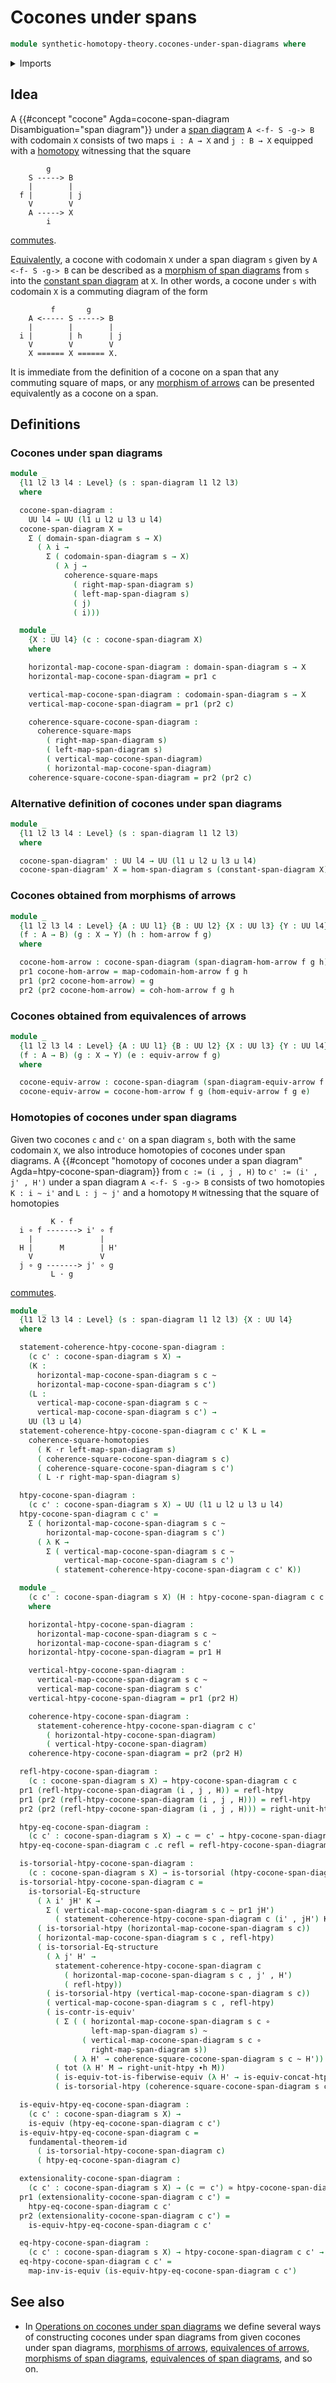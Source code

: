 # Cocones under spans

```agda
module synthetic-homotopy-theory.cocones-under-span-diagrams where
```

<details><summary>Imports</summary>

```agda
open import foundation.commuting-squares-of-homotopies
open import foundation.constant-span-diagrams
open import foundation.dependent-pair-types
open import foundation.equivalences-arrows
open import foundation.fundamental-theorem-of-identity-types
open import foundation.homotopies
open import foundation.homotopy-induction
open import foundation.morphisms-arrows
open import foundation.morphisms-span-diagrams
open import foundation.span-diagrams
open import foundation.structure-identity-principle
open import foundation.universe-levels
open import foundation.whiskering-homotopies

open import foundation-core.commuting-squares-of-maps
open import foundation-core.contractible-types
open import foundation-core.equivalences
open import foundation-core.function-extensionality
open import foundation-core.function-types
open import foundation-core.functoriality-dependent-pair-types
open import foundation-core.identity-types
open import foundation-core.torsorial-type-families
```

</details>

## Idea

A {{#concept "cocone" Agda=cocone-span-diagram Disambiguation="span diagram"}} under a
[span diagram](foundation.span-diagrams.md) `A <-f- S -g-> B` with codomain `X` consists of two
maps `i : A → X` and `j : B → X` equipped with a
[homotopy](foundation.homotopies.md) witnessing that the square

```text
        g
    S -----> B
    |        |
  f |        | j
    V        V
    A -----> X
        i
```

[commutes](foundation.commuting-squares-of-maps.md).

[Equivalently](foundation-core.equivalences.md), a cocone with codomain `X`
under a span diagram `s` given by `A <-f- S -g-> B` can be described as a
[morphism of span diagrams](foundation.morphisms-span-diagrams.md) from `s` into the [constant span diagram](foundation.constant-span-diagrams.md) at `X`. In other words, a cocone under `s` with codomain `X` is a commuting
diagram of the form

```text
         f       g
    A <----- S -----> B
    |        |        |
  i |        | h      | j
    V        V        V
    X ====== X ====== X.
```

It is immediate from the definition of a cocone on a span that any commuting
square of maps, or any [morphism of arrows](foundation.morphisms-arrows.md) can
be presented equivalently as a cocone on a span.

## Definitions

### Cocones under span diagrams

```agda
module _
  {l1 l2 l3 l4 : Level} (s : span-diagram l1 l2 l3)
  where

  cocone-span-diagram :
    UU l4 → UU (l1 ⊔ l2 ⊔ l3 ⊔ l4)
  cocone-span-diagram X =
    Σ ( domain-span-diagram s → X)
      ( λ i →
        Σ ( codomain-span-diagram s → X)
          ( λ j →
            coherence-square-maps
              ( right-map-span-diagram s)
              ( left-map-span-diagram s)
              ( j)
              ( i)))

  module _
    {X : UU l4} (c : cocone-span-diagram X)
    where

    horizontal-map-cocone-span-diagram : domain-span-diagram s → X
    horizontal-map-cocone-span-diagram = pr1 c

    vertical-map-cocone-span-diagram : codomain-span-diagram s → X
    vertical-map-cocone-span-diagram = pr1 (pr2 c)

    coherence-square-cocone-span-diagram :
      coherence-square-maps
        ( right-map-span-diagram s)
        ( left-map-span-diagram s)
        ( vertical-map-cocone-span-diagram)
        ( horizontal-map-cocone-span-diagram)
    coherence-square-cocone-span-diagram = pr2 (pr2 c)
```

### Alternative definition of cocones under span diagrams

```agda
module _
  {l1 l2 l3 l4 : Level} (s : span-diagram l1 l2 l3)
  where

  cocone-span-diagram' : UU l4 → UU (l1 ⊔ l2 ⊔ l3 ⊔ l4)
  cocone-span-diagram' X = hom-span-diagram s (constant-span-diagram X)
```

### Cocones obtained from morphisms of arrows

```agda
module _
  {l1 l2 l3 l4 : Level} {A : UU l1} {B : UU l2} {X : UU l3} {Y : UU l4}
  (f : A → B) (g : X → Y) (h : hom-arrow f g)
  where

  cocone-hom-arrow : cocone-span-diagram (span-diagram-hom-arrow f g h) Y
  pr1 cocone-hom-arrow = map-codomain-hom-arrow f g h
  pr1 (pr2 cocone-hom-arrow) = g
  pr2 (pr2 cocone-hom-arrow) = coh-hom-arrow f g h
```

### Cocones obtained from equivalences of arrows

```agda
module _
  {l1 l2 l3 l4 : Level} {A : UU l1} {B : UU l2} {X : UU l3} {Y : UU l4}
  (f : A → B) (g : X → Y) (e : equiv-arrow f g)
  where

  cocone-equiv-arrow : cocone-span-diagram (span-diagram-equiv-arrow f g e) Y
  cocone-equiv-arrow = cocone-hom-arrow f g (hom-equiv-arrow f g e)
```

### Homotopies of cocones under span diagrams

Given two cocones `c` and `c'` on a span diagram `s`, both with the same codomain `X`,
we also introduce homotopies of cocones under span diagrams. A
{{#concept "homotopy of cocones under a span diagram" Agda=htpy-cocone-span-diagram}} from
`c := (i , j , H)` to `c' := (i' , j' , H')` under a span diagram `A <-f- S -g-> B`
consists of two homotopies `K : i ~ i'` and `L : j ~ j'` and a homotopy `M`
witnessing that the square of homotopies

```text
         K · f
  i ∘ f -------> i' ∘ f
    |               |
  H |      M        | H'
    V               V
  j ∘ g -------> j' ∘ g
         L · g
```

[commutes](foundation.commuting-squares-homotopies.md).

```agda
module _
  {l1 l2 l3 l4 : Level} (s : span-diagram l1 l2 l3) {X : UU l4}
  where

  statement-coherence-htpy-cocone-span-diagram :
    (c c' : cocone-span-diagram s X) →
    (K :
      horizontal-map-cocone-span-diagram s c ~
      horizontal-map-cocone-span-diagram s c')
    (L :
      vertical-map-cocone-span-diagram s c ~
      vertical-map-cocone-span-diagram s c') →
    UU (l3 ⊔ l4)
  statement-coherence-htpy-cocone-span-diagram c c' K L =
    coherence-square-homotopies
      ( K ·r left-map-span-diagram s)
      ( coherence-square-cocone-span-diagram s c)
      ( coherence-square-cocone-span-diagram s c')
      ( L ·r right-map-span-diagram s)

  htpy-cocone-span-diagram :
    (c c' : cocone-span-diagram s X) → UU (l1 ⊔ l2 ⊔ l3 ⊔ l4)
  htpy-cocone-span-diagram c c' =
    Σ ( horizontal-map-cocone-span-diagram s c ~
        horizontal-map-cocone-span-diagram s c')
      ( λ K →
        Σ ( vertical-map-cocone-span-diagram s c ~
            vertical-map-cocone-span-diagram s c')
          ( statement-coherence-htpy-cocone-span-diagram c c' K))

  module _
    (c c' : cocone-span-diagram s X) (H : htpy-cocone-span-diagram c c')
    where

    horizontal-htpy-cocone-span-diagram :
      horizontal-map-cocone-span-diagram s c ~
      horizontal-map-cocone-span-diagram s c'
    horizontal-htpy-cocone-span-diagram = pr1 H

    vertical-htpy-cocone-span-diagram :
      vertical-map-cocone-span-diagram s c ~
      vertical-map-cocone-span-diagram s c'
    vertical-htpy-cocone-span-diagram = pr1 (pr2 H)

    coherence-htpy-cocone-span-diagram :
      statement-coherence-htpy-cocone-span-diagram c c'
        ( horizontal-htpy-cocone-span-diagram)
        ( vertical-htpy-cocone-span-diagram)
    coherence-htpy-cocone-span-diagram = pr2 (pr2 H)

  refl-htpy-cocone-span-diagram :
    (c : cocone-span-diagram s X) → htpy-cocone-span-diagram c c
  pr1 (refl-htpy-cocone-span-diagram (i , j , H)) = refl-htpy
  pr1 (pr2 (refl-htpy-cocone-span-diagram (i , j , H))) = refl-htpy
  pr2 (pr2 (refl-htpy-cocone-span-diagram (i , j , H))) = right-unit-htpy

  htpy-eq-cocone-span-diagram :
    (c c' : cocone-span-diagram s X) → c ＝ c' → htpy-cocone-span-diagram c c'
  htpy-eq-cocone-span-diagram c .c refl = refl-htpy-cocone-span-diagram c

  is-torsorial-htpy-cocone-span-diagram :
    (c : cocone-span-diagram s X) → is-torsorial (htpy-cocone-span-diagram c)
  is-torsorial-htpy-cocone-span-diagram c =
    is-torsorial-Eq-structure
      ( λ i' jH' K →
        Σ ( vertical-map-cocone-span-diagram s c ~ pr1 jH')
          ( statement-coherence-htpy-cocone-span-diagram c (i' , jH') K))
      ( is-torsorial-htpy (horizontal-map-cocone-span-diagram s c))
      ( horizontal-map-cocone-span-diagram s c , refl-htpy)
      ( is-torsorial-Eq-structure
        ( λ j' H' →
          statement-coherence-htpy-cocone-span-diagram c
            ( horizontal-map-cocone-span-diagram s c , j' , H')
            ( refl-htpy))
        ( is-torsorial-htpy (vertical-map-cocone-span-diagram s c))
        ( vertical-map-cocone-span-diagram s c , refl-htpy)
        ( is-contr-is-equiv'
          ( Σ ( ( horizontal-map-cocone-span-diagram s c ∘
                  left-map-span-diagram s) ~
                ( vertical-map-cocone-span-diagram s c ∘
                  right-map-span-diagram s))
              ( λ H' → coherence-square-cocone-span-diagram s c ~ H'))
          ( tot (λ H' M → right-unit-htpy ∙h M))
          ( is-equiv-tot-is-fiberwise-equiv (λ H' → is-equiv-concat-htpy _ _))
          ( is-torsorial-htpy (coherence-square-cocone-span-diagram s c))))

  is-equiv-htpy-eq-cocone-span-diagram :
    (c c' : cocone-span-diagram s X) →
    is-equiv (htpy-eq-cocone-span-diagram c c')
  is-equiv-htpy-eq-cocone-span-diagram c =
    fundamental-theorem-id
      ( is-torsorial-htpy-cocone-span-diagram c)
      ( htpy-eq-cocone-span-diagram c)

  extensionality-cocone-span-diagram :
    (c c' : cocone-span-diagram s X) → (c ＝ c') ≃ htpy-cocone-span-diagram c c'
  pr1 (extensionality-cocone-span-diagram c c') =
    htpy-eq-cocone-span-diagram c c'
  pr2 (extensionality-cocone-span-diagram c c') =
    is-equiv-htpy-eq-cocone-span-diagram c c'

  eq-htpy-cocone-span-diagram :
    (c c' : cocone-span-diagram s X) → htpy-cocone-span-diagram c c' → c ＝ c'
  eq-htpy-cocone-span-diagram c c' =
    map-inv-is-equiv (is-equiv-htpy-eq-cocone-span-diagram c c')
```

## See also

- In
  [Operations on cocones under span diagrams](synthetic-homotopy-theory.operations-cocones-under-span-diagrams.md)
  we define several ways of constructing cocones under span diagrams from given cocones
  under span diagrams, [morphisms of arrows](foundation.morphisms-arrows.md),
  [equivalences of arrows](foundation.equivalences-arrows.md),
  [morphisms of span diagrams](foundation.morphisms-span-diagrams.md),
  [equivalences of span diagrams](foundation.equivalences-span-diagrams.md), and so on.
